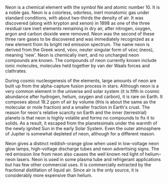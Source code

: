 ﻿Neon is a chemical element with the symbol Ne and atomic number 10. It is a noble gas. Neon is a colorless, odorless, inert monatomic gas under standard conditions, with about two-thirds the density of air. It was discovered (along with krypton and xenon) in 1898 as one of the three residual rare inert elements remaining in dry air, after nitrogen, oxygen, argon and carbon dioxide were removed. Neon was the second of these three rare gases to be discovered and was immediately recognized as a new element from its bright red emission spectrum. The name neon is derived from the Greek word, νέον, neuter singular form of νέος (neos), meaning 'new'. Neon is chemically inert, and no uncharged neon compounds are known. The compounds of neon currently known include ionic molecules, molecules held together by van der Waals forces and clathrates.

During cosmic nucleogenesis of the elements, large amounts of neon are built up from the alpha-capture fusion process in stars. Although neon is a very common element in the universe and solar system (it is fifth in cosmic abundance after hydrogen, helium, oxygen and carbon), it is rare on Earth. It composes about 18.2 ppm of air by volume (this is about the same as the molecular or mole fraction) and a smaller fraction in Earth's crust. The reason for neon's relative scarcity on Earth and the inner (terrestrial) planets is that neon is highly volatile and forms no compounds to fix it to solids. As a result, it escaped from the planetesimals under the warmth of the newly ignited Sun in the early Solar System. Even the outer atmosphere of Jupiter is somewhat depleted of neon, although for a different reason.

Neon gives a distinct reddish-orange glow when used in low-voltage neon glow lamps, high-voltage discharge tubes and neon advertising signs. The red emission line from neon also causes the well known red light of helium–neon lasers. Neon is used in some plasma tube and refrigerant applications but has few other commercial uses. It is commercially extracted by the fractional distillation of liquid air. Since air is the only source, it is considerably more expensive than helium.
